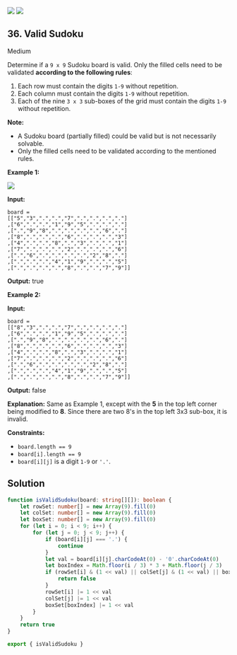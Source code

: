[![](https://img.shields.io/github/stars/LeetCode-in-TypeScript/LeetCode-in-TypeScript?label=Stars&style=flat-square)](https://github.com/LeetCode-in-TypeScript/LeetCode-in-TypeScript)
[![](https://img.shields.io/github/forks/LeetCode-in-TypeScript/LeetCode-in-TypeScript?label=Fork%20me%20on%20GitHub%20&style=flat-square)](https://github.com/LeetCode-in-TypeScript/LeetCode-in-TypeScript/fork)

## 36\. Valid Sudoku

Medium

Determine if a `9 x 9` Sudoku board is valid. Only the filled cells need to be validated **according to the following rules**:

1.  Each row must contain the digits `1-9` without repetition.
2.  Each column must contain the digits `1-9` without repetition.
3.  Each of the nine `3 x 3` sub-boxes of the grid must contain the digits `1-9` without repetition.

**Note:**

*   A Sudoku board (partially filled) could be valid but is not necessarily solvable.
*   Only the filled cells need to be validated according to the mentioned rules.

**Example 1:**

![](https://upload.wikimedia.org/wikipedia/commons/thumb/f/ff/Sudoku-by-L2G-20050714.svg/250px-Sudoku-by-L2G-20050714.svg.png)

**Input:**

    board =
    [["5","3",".",".","7",".",".",".","."]
    ,["6",".",".","1","9","5",".",".","."]
    ,[".","9","8",".",".",".",".","6","."]
    ,["8",".",".",".","6",".",".",".","3"]
    ,["4",".",".","8",".","3",".",".","1"]
    ,["7",".",".",".","2",".",".",".","6"]
    ,[".","6",".",".",".",".","2","8","."]
    ,[".",".",".","4","1","9",".",".","5"]
    ,[".",".",".",".","8",".",".","7","9"]]

**Output:** true 

**Example 2:**

**Input:**

    board =
    [["8","3",".",".","7",".",".",".","."]
    ,["6",".",".","1","9","5",".",".","."]
    ,[".","9","8",".",".",".",".","6","."]
    ,["8",".",".",".","6",".",".",".","3"]
    ,["4",".",".","8",".","3",".",".","1"]
    ,["7",".",".",".","2",".",".",".","6"]
    ,[".","6",".",".",".",".","2","8","."]
    ,[".",".",".","4","1","9",".",".","5"]
    ,[".",".",".",".","8",".",".","7","9"]]

**Output:** false

**Explanation:** Same as Example 1, except with the **5** in the top left corner being modified to **8**. Since there are two 8's in the top left 3x3 sub-box, it is invalid. 

**Constraints:**

*   `board.length == 9`
*   `board[i].length == 9`
*   `board[i][j]` is a digit `1-9` or `'.'`.

## Solution

```typescript
function isValidSudoku(board: string[][]): boolean {
    let rowSet: number[] = new Array(9).fill(0)
    let colSet: number[] = new Array(9).fill(0)
    let boxSet: number[] = new Array(9).fill(0)
    for (let i = 0; i < 9; i++) {
        for (let j = 0; j < 9; j++) {
            if (board[i][j] === '.') {
                continue
            }
            let val = board[i][j].charCodeAt(0) - '0'.charCodeAt(0)
            let boxIndex = Math.floor(i / 3) * 3 + Math.floor(j / 3)
            if (rowSet[i] & (1 << val) || colSet[j] & (1 << val) || boxSet[boxIndex] & (1 << val)) {
                return false
            }
            rowSet[i] |= 1 << val
            colSet[j] |= 1 << val
            boxSet[boxIndex] |= 1 << val
        }
    }
    return true
}

export { isValidSudoku }
```